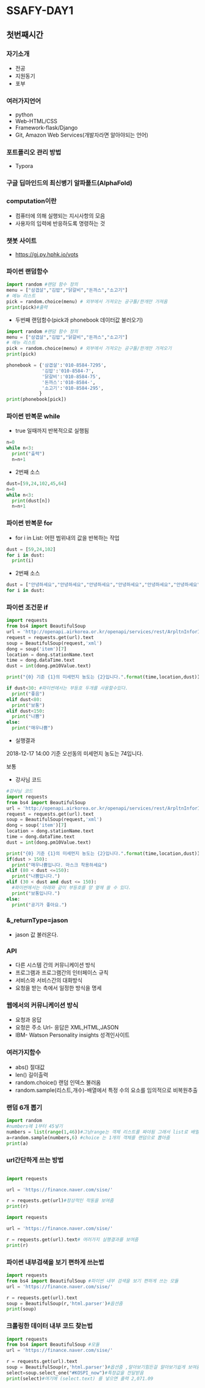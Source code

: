 # SSAFY-DAY1

## 첫번째시간

### 자기소개

- 전공
- 지원동기
- 포부

###  여러가지언어

- python
- Web-HTML/CSS
- Framework-flask/Django
- Git, Amazon Web Services(개발자라면 알아야되는 언어)

### 포트폴리오 관리 방법

- Typora

### 구글 딥마인드의 최신병기 알파폴드(AlphaFold)

### computation이란

- 컴퓨터에 의해 실행되는 지시사항의 모음
- 사용자의 입력에 반응하도록 명령하는 것

### 챗봇 사이트

- https://gj.py.hphk.io/vots



### 파이썬 랜덤함수

```python
import random #랜덤 함수 정의
menu = ["삼겹살","김밥","닭갈비","돈까스","소고기"]
# 메뉴 리스트
pick = random.choice(menu) # 외부에서 가져오는 공구툴/한개만 가져옴
print(pick)#출력
```

- 두번째 랜덤함수(pick과 phonebook 데이터값 불러오기)

```python
import random #랜덤 함수 정의
menu = ["삼겹살","김밥","닭갈비","돈까스","소고기"]
# 메뉴 리스트
pick = random.choice(menu) # 외부에서 가져오는 공구툴/한개만 가져오기
print(pick)

phonebook = {'삼겹살':'010-8584-7295',
             '김밥':'010-8584-7',
             '닭갈비':'010-8584-75',
             '돈까스':'010-8584-',
             '소고기':'010-8584-295',
            }
print(phonebook[pick])
```



### 파이썬 반복문 while

- true  일때까지 반복적으로 실행됨

```python
n=0
while n<3:
  print("출력")
  n=n+1
```

- 2번째 소스

```python
dust=[59,24,102,45,64]
n=0
while n<3:
  print(dust[n])
  n=n+1

```

### 파이썬 반복문 for

- for i in List: 어떤 범위내의 값을 반복하는 작업

```python
dust = [59,24,102]
for i in dust:
  print(i)
```

- 2번째 소스

```python
dust = ["안녕하세요","안녕하세요","안녕하세요","안녕하세요","안녕하세요","안녕하세요","안녕하세요","안녕하세요","안녕하세요","안녕하세요"]
for i in dust:
```



### 파이썬 조건문 if

```python
import requests
from bs4 import BeautifulSoup
url = 'http://openapi.airkorea.or.kr/openapi/services/rest/ArpltnInforInqireSvc/getCtprvnRltmMesureDnsty?serviceKey=' + key + '&numOfRows=10&pageSize=10&pageNo=1&startPage=1&sidoName=%EA%B4%91%EC%A3%BC&ver=1.3'
request = requests.get(url).text
soup = BeautifulSoup(request,'xml')
dong = soup('item')[7]
location = dong.stationName.text
time = dong.dataTime.text
dust = int(dong.pm10Value.text)

print("{0} 기준 {1}의 미세먼지 농도는 {2}입니다.".format(time,location,dust))

if dust<30: #파이썬에서는 부등호 두개를 사용할수있다.
  print("좋음")
elif dust<80:
  print("보통")
elif dust<150:
  print("나쁨")
else:
  print("매우나쁨")
```

- 실행결과

2018-12-17 14:00 기준 오선동의 미세먼지 농도는 74입니다.

보통

- 강사님 코드

```python
#강사님 코드
import requests
from bs4 import BeautifulSoup
url = 'http://openapi.airkorea.or.kr/openapi/services/rest/ArpltnInforInqireSvc/getCtprvnRltmMesureDnsty?serviceKey=' + key + '&numOfRows=10&pageSize=10&pageNo=1&startPage=1&sidoName=%EA%B4%91%EC%A3%BC&ver=1.3'
request = requests.get(url).text
soup = BeautifulSoup(request,'xml')
dong = soup('item')[7]
location = dong.stationName.text
time = dong.dataTime.text
dust = int(dong.pm10Value.text)

print("{0} 기준 {1}의 미세먼지 농도는 {2}입니다.".format(time,location,dust))
if(dust > 150):
  print("매우나쁨입니다. 마스크 착용하세요")
elif (80 < dust <=150):
  print("나쁨입니다.")
elif (30 < dust and dust <= 150):
  #파이썬에서는 아래와 같이 부등호를 양 옆에 쓸 수 있다.
  print("보통입니다.")
else:
  print("공기가 좋아요.")  
```

### &_returnType=jason

- jason 값 불러온다.



### API

- 다른 시스템 간의 커뮤니케이션 방식
- 프로그램과 프로그램간의 인터페이스 규칙
- 서비스와 서비스간의 대화방식
- 요청을 받는 측에서 일정한 방식을 명세



### 웹에서의 커뮤니케이션 방식

- 요청과 응답
- 요청은 주소 Url- 응답은 XML,HTML,JASON
- IBM- Watson Personality insights 성격인사이트 



### 여러가지함수

- abs() 절대값
- len() 길이출력
- random.choice() 랜덤 인덱스 불러옴
- random.sample(리스트,개수)-배열에서 특정 수의  요소를 임의적으로 비복원추출



### 랜덤 6개 뽑기

```python
import random
#numbers에 1부터 45넣기
numbers = list(range(1,46))#그냥range는 객체 리스트를 짜야됨 그래서 list로 배열 만들어줌
a=random.sample(numbers,6) #choice 는 1개의 객체를 랜덤으로 뽑아줌
print(a)
```



### url간단하게 쓰는 방법

```python

import requests

url = 'https://finance.naver.com/sise/'

r = requests.get(url)#정상적인 작동을 보여줌
print(r)
```

```python
import requests

url = 'https://finance.naver.com/sise/'

r = requests.get(url).text# 여러가지 실행결과를 보여줌
print(r)

```

### 파이썬 내부검색을 보기 편하게 쓰는법

```python
import requests
from bs4 import BeautifulSoup #파이썬 내부 검색을 보기 편하게 쓰는 모듈
url = 'https://finance.naver.com/sise/'

r = requests.get(url).text
soup = BeautifulSoup(r,'html.parser')#옵션줌
print(soup)
```

### 크롤링한 데이터 내부 코드 찾는법

```python
import requests
from bs4 import BeautifulSoup #모듈
url = 'https://finance.naver.com/sise/'

r = requests.get(url).text
soup = BeautifulSoup(r,'html.parser')#옵션줌 ,알아보기힘든걸 알아보기쉽게 보여줌 ,필요한값을 가져온다.
select=soup.select_one("#KOSPI_now")#특정값을 전달받음
print(select)#여기에 (select.text) 를 넣으면 출력 2,071.09

```

